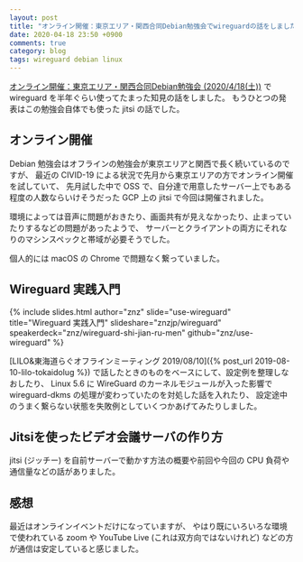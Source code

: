 ```yaml
---
layout: post
title: "オンライン開催：東京エリア・関西合同Debian勉強会でwireguardの話をしました"
date: 2020-04-18 23:50 +0900
comments: true
category: blog
tags: wireguard debian linux
---
```

[オンライン開催：東京エリア・関西合同Debian勉強会 (2020/4/18(土))](https://debianjp.connpass.com/event/172494/)
で wireguard を半年ぐらい使ってたまった知見の話をしました。
もうひとつの発表はこの勉強会自体でも使った jitsi の話でした。

<!--more-->

## オンライン開催

Debian 勉強会はオフラインの勉強会が東京エリアと関西で長く続いているのですが、
最近の CIVID-19 による状況で先月から東京エリアの方でオンライン開催を試していて、
先月試した中で OSS で、自分達で用意したサーバー上でもある程度の人数ならいけそうだった
GCP 上の jitsi で今回は開催されました。

環境によっては音声に問題がおきたり、画面共有が見えなかったり、止まっていたりするなどの問題があったようで、
サーバーとクライアントの両方にそれなりのマシンスペックと帯域が必要そうでした。

個人的には macOS の Chrome で問題なく繋っていました。

## Wireguard 実践入門

{% include slides.html author="znz" slide="use-wireguard" title="Wireguard 実践入門" slideshare="znzjp/wireguard" speakerdeck="znz/wireguard-shi-jian-ru-men" github="znz/use-wireguard" %}

[LILO&amp;東海道らぐオフラインミーティング 2019/08/10]({% post_url 2019-08-10-lilo-tokaidolug %})
で話したときのものをベースにして、設定例を整理しなおしたり、
Linux 5.6 に WireGuard のカーネルモジュールが入った影響で wireguard-dkms の処理が変わっていたのを対処した話を入れたり、
設定途中のうまく繋らない状態を失敗例としていくつかあげてみたりしました。

## Jitsiを使ったビデオ会議サーバの作り方

jitsi (ジッチー) を自前サーバーで動かす方法の概要や前回や今回の CPU 負荷や通信量などの話がありました。

## 感想

最近はオンラインイベントだけになっていますが、
やはり既にいろいろな環境で使われている zoom や YouTube Live (これは双方向ではないけれど) などの方が通信は安定していると感じました。
